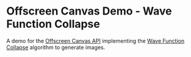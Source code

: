# Offscreen Canvas Demo - Wave Function Collapse

A demo for the [Offscreen Canvas API][1] implementing the [Wave Function Collapse][2] algorithm to
generate images.

[1]: https://developer.mozilla.org/en-US/docs/Web/API/OffscreenCanvas
[2]: https://en.wikipedia.org/wiki/Wave_function_collapse
